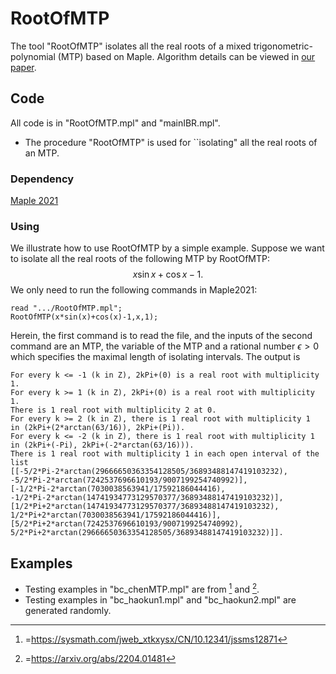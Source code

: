 # RootOfMTP
The tool "RootOfMTP" isolates all the real roots of a mixed trigonometric-polynomial (MTP) based on Maple. Algorithm details can be viewed in  [our paper](https://arxiv.org/pdf/2301.05847.pdf#page=35).


## Code
All code is in "RootOfMTP.mpl" and "mainIBR.mpl".
- The procedure "RootOfMTP" is used for ``isolating" all the real roots of an MTP.
### Dependency
[Maple 2021](https://www.maplesoft.com.cn/products/maple/professional/index.shtml)
### Using
We illustrate how to use RootOfMTP by a simple example.
Suppose we want to isolate all the real roots of the following MTP by RootOfMTP:
$$x\sin{x} + \cos{x} - 1.$$
We only need to run the following commands in Maple2021:

```maple
read ".../RootOfMTP.mpl";
RootOfMTP(x*sin(x)+cos(x)-1,x,1);
```

Herein, the first command is to read the file, and the inputs of the second command are an MTP, the variable of the MTP and a rational number $\epsilon>0$ which specifies the maximal length of isolating intervals.
The output is

```maple
For every k <= -1 (k in Z), 2kPi+(0) is a real root with multiplicity 1.
For every k >= 1 (k in Z), 2kPi+(0) is a real root with multiplicity 1.
There is 1 real root with multiplicity 2 at 0.
For every k >= 2 (k in Z), there is 1 real root with multiplicity 1 
in (2kPi+(2*arctan(63/16)), 2kPi+(Pi)).
For every k <= -2 (k in Z), there is 1 real root with multiplicity 1 
in (2kPi+(-Pi), 2kPi+(-2*arctan(63/16))).
There is 1 real root with multiplicity 1 in each open interval of the list
[[-5/2*Pi-2*arctan(29666650363354128505/36893488147419103232),
-5/2*Pi-2*arctan(7242537696610193/9007199254740992)],
[-1/2*Pi-2*arctan(7030038563941/17592186044416),
-1/2*Pi-2*arctan(14741934773129570377/36893488147419103232)],
[1/2*Pi+2*arctan(14741934773129570377/36893488147419103232),
1/2*Pi+2*arctan(7030038563941/17592186044416)],
[5/2*Pi+2*arctan(7242537696610193/9007199254740992),
5/2*Pi+2*arctan(29666650363354128505/36893488147419103232)]].
```

## Examples
- Testing examples in "bc_chenMTP.mpl" are from [^1] and [^2].
- Testing examples in "bc_haokun1.mpl" and "bc_haokun2.mpl" are generated randomly.

[^1]:=https://sysmath.com/jweb_xtkxysx/CN/10.12341/jssms12871
[^2]:=https://arxiv.org/abs/2204.01481

<!-- ## Experimental Results
We present our experimental results in our paper.
All tests were conducted on 16-Core Intel Core i7-12900KF@3.20GHz with 128GB of memory and Windows 11. -->
